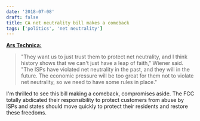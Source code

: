 ```yaml
---
date: '2018-07-08'
draft: false
title: CA net neutrality bill makes a comeback
tags: ['politics', 'net neutrality']
---
```


**[Ars Technica:](https://arstechnica.com/?p=1340051)**

> "They want us to just trust them to protect net neutrality, and I think history shows that we can't just have a leap of faith," Wiener said. "The ISPs have violated net neutrality in the past, and they will in the future. The economic pressure will be too great for them not to violate net neutrality, so we need to have some rules in place."<!-- excerpt -->

I'm thrilled to see this bill making a comeback, compromises aside. The FCC totally abdicated their responsibility to protect customers from abuse by ISPs and states should move quickly to protect their residents and restore these freedoms.
